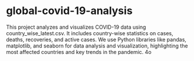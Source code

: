 # global-covid-19-analysis
This project analyzes and visualizes COVID-19 data using country_wise_latest.csv. It includes country-wise statistics on cases, deaths, recoveries, and active cases. We use Python libraries like pandas, matplotlib, and seaborn for data analysis and visualization, highlighting the most affected countries and key trends in the pandemic. 4o
